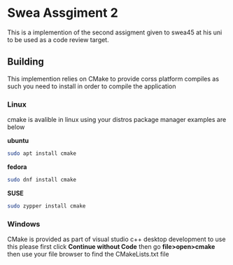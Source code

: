 # Swea Assgiment 2

This is a implemention of the second assigment given to swea45 at his uni
to be used as a code review target.

## Building 

This implemention relies on CMake to provide corss platform compiles as such you
need to install in order to compile the application

### Linux

cmake is avalible in linux using your distros package manager examples are below

**ubuntu**
```bash
sudo apt install cmake
```
**fedora**
```bash
sudo dnf install cmake
``` 

**SUSE**
```bash
sudo zypper install cmake
```

### Windows

CMake is provided as part of visual studio c++ desktop development to use this
please first click __Continue without Code__ then go __file>open>cmake__ then
use your file browser to find the CMakeLists.txt file
